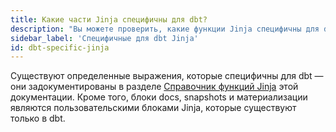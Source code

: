 ```yaml
---
title: Какие части Jinja специфичны для dbt?
description: "Вы можете проверить, какие функции Jinja специфичны для dbt"
sidebar_label: 'Специфичные для dbt Jinja'
id: dbt-specific-jinja
---
```


Существуют определенные выражения, которые специфичны для dbt — они задокументированы в разделе [Справочник функций Jinja](/reference/dbt-jinja-functions) этой документации. Кроме того, блоки docs, snapshots и <Term id="materialization">материализации</Term> являются пользовательскими блоками Jinja, которые существуют только в dbt.